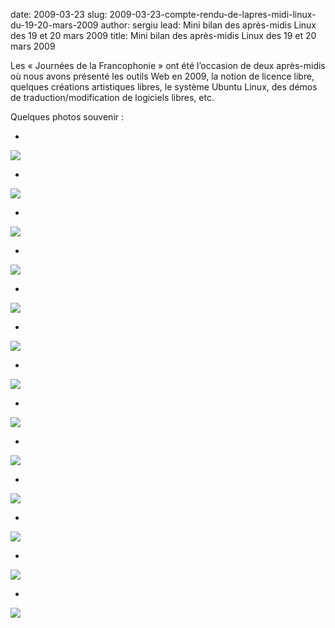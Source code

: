 date: 2009-03-23
slug: 2009-03-23-compte-rendu-de-lapres-midi-linux-du-19-20-mars-2009
author: sergiu
lead: Mini bilan des après-midis Linux des 19 et 20 mars 2009
title: Mini bilan des après-midis Linux des 19 et 20 mars 2009
    

Les « Journées de la Francophonie » ont été l’occasion de deux
après-midis où nous avons présenté les outils Web en 2009, la notion de
licence libre, quelques créations artistiques libres, le système Ubuntu
Linux, des démos de traduction/modification de logiciels libres, etc.

Quelques photos souvenir :

* 
[![](http://dakarlug.org/blog/wp-content/uploads/2009/03/p1010871-mini-150x150.jpg)](http://dakarlug.org/blog/2009/03/23/compte-rendu-de-lapres-midi-linux-du-19-20-mars-2009/p1010871-mini/ "p1010871-mini")

* 
[![](http://dakarlug.org/blog/wp-content/uploads/2009/03/p1010872-mini-150x150.jpg)](http://dakarlug.org/blog/2009/03/23/compte-rendu-de-lapres-midi-linux-du-19-20-mars-2009/p1010872-mini/ "p1010872-mini")

* 
[![](http://dakarlug.org/blog/wp-content/uploads/2009/03/p1010884-150x150.jpg)](http://dakarlug.org/blog/2009/03/23/compte-rendu-de-lapres-midi-linux-du-19-20-mars-2009/p1010884/ "p1010884")

* 
[![](http://dakarlug.org/blog/wp-content/uploads/2009/03/p1010893-150x150.jpg)](http://dakarlug.org/blog/2009/03/23/compte-rendu-de-lapres-midi-linux-du-19-20-mars-2009/p1010893/ "p1010893")

* 
[![](http://dakarlug.org/blog/wp-content/uploads/2009/03/p1010898-150x150.jpg)](http://dakarlug.org/blog/2009/03/23/compte-rendu-de-lapres-midi-linux-du-19-20-mars-2009/p1010898/ "p1010898")

* 
[![](http://dakarlug.org/blog/wp-content/uploads/2009/03/p1010901-150x150.jpg)](http://dakarlug.org/blog/2009/03/23/compte-rendu-de-lapres-midi-linux-du-19-20-mars-2009/p1010901/ "p1010901")

* 
[![](http://dakarlug.org/blog/wp-content/uploads/2009/03/p1010914-150x150.jpg)](http://dakarlug.org/blog/2009/03/23/compte-rendu-de-lapres-midi-linux-du-19-20-mars-2009/p1010914/ "p1010914")

* 
[![](http://dakarlug.org/blog/wp-content/uploads/2009/03/p1010917-150x150.jpg)](http://dakarlug.org/blog/2009/03/23/compte-rendu-de-lapres-midi-linux-du-19-20-mars-2009/p1010917/ "p1010917")

* 
[![](http://dakarlug.org/blog/wp-content/uploads/2009/03/p1010918-150x150.jpg)](http://dakarlug.org/blog/2009/03/23/compte-rendu-de-lapres-midi-linux-du-19-20-mars-2009/p1010918/ "p1010918")

* 
[![](http://dakarlug.org/blog/wp-content/uploads/2009/03/p1010928-150x150.jpg)](http://dakarlug.org/blog/2009/03/23/compte-rendu-de-lapres-midi-linux-du-19-20-mars-2009/p1010928/ "p1010928")

* 
[![](http://dakarlug.org/blog/wp-content/uploads/2009/03/p1010933-150x150.jpg)](http://dakarlug.org/blog/2009/03/23/compte-rendu-de-lapres-midi-linux-du-19-20-mars-2009/p1010933/ "p1010933")

* 
[![](http://dakarlug.org/blog/wp-content/uploads/2009/03/p1010934-150x150.jpg)](http://dakarlug.org/blog/2009/03/23/compte-rendu-de-lapres-midi-linux-du-19-20-mars-2009/p1010934/ "p1010934")

* 
[![](http://dakarlug.org/blog/wp-content/uploads/2009/03/p1010935-150x150.jpg)](http://dakarlug.org/blog/2009/03/23/compte-rendu-de-lapres-midi-linux-du-19-20-mars-2009/p1010935/ "p1010935")

    